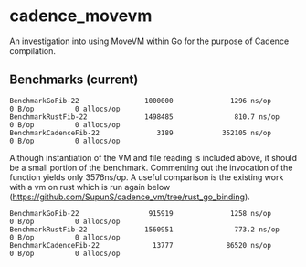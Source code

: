 # cadence_movevm

An investigation into using MoveVM within Go for the purpose of Cadence compilation.

## Benchmarks (current)

```
BenchmarkGoFib-22                1000000              1296 ns/op               0 B/op          0 allocs/op
BenchmarkRustFib-22              1498485               810.7 ns/op             0 B/op          0 allocs/op
BenchmarkCadenceFib-22              3189            352105 ns/op               0 B/op          0 allocs/op
```
Although instantiation of the VM and file reading is included above, it should be a small portion of the benchmark. Commenting out the invocation of the function yields only 3576ns/op. A useful comparison is the existing work with a vm on rust which is run again below (https://github.com/SupunS/cadence_vm/tree/rust_go_binding).

```
BenchmarkGoFib-22                 915919              1258 ns/op               0 B/op          0 allocs/op
BenchmarkRustFib-22              1560951               773.2 ns/op             0 B/op          0 allocs/op
BenchmarkCadenceFib-22             13777             86520 ns/op               0 B/op          0 allocs/op
```
